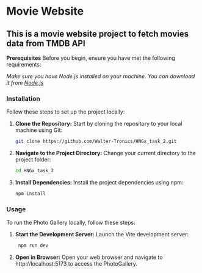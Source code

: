 # Movie Website
## This is a movie website project to fetch movies data from TMDB API
**Prerequisites**
Before you begin, ensure you have met the following requirements:

*Make sure you have Node.js installed on your machine. You can download it from [Node.js](nodejs.org.)*

### Installation
Follow these steps to set up the project locally:

1. **Clone the Repository:** Start by cloning the repository to your local machine using Git:

    ```bash
    git clone https://github.com/Walter-Tronics/HNGx_task_2.git
    ```

2. **Navigate to the Project Directory:** Change your current directory to the project folder:
    ```bash
    cd HNGx_task_2
    ```

3. **Install Dependencies:** Install the project dependencies using npm:
    ```bash
    npm install
    ```
    
### Usage
To run the Photo Gallery locally, follow these steps:

1. **Start the Development Server:** Launch the Vite development server:
   ```bash
    npm run dev
    ```

3. **Open in Browser:** Open your web browser and navigate to http://localhost:5173 to access the PhotoGallery.

